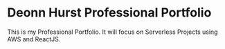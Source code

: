 # Deonn Hurst Professional Portfolio

This is my Professional Portfolio. It will focus on Serverless Projects using AWS and ReactJS.
